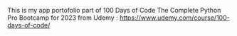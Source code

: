 This is my app portofolio part of 100 Days of Code The Complete Python Pro Bootcamp for 2023 from Udemy : https://www.udemy.com/course/100-days-of-code/
